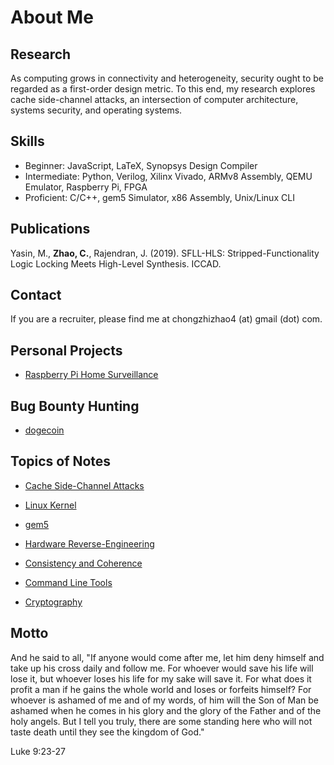 # About Me

## Research

As computing grows in connectivity and heterogeneity, security ought to be regarded as
a first-order design metric. To this end, my research explores cache side-channel attacks,
an intersection of computer architecture, systems security, and operating systems.

## Skills

- Beginner: JavaScript, LaTeX, Synopsys Design Compiler
- Intermediate: Python, Verilog, Xilinx Vivado, ARMv8 Assembly, QEMU Emulator, Raspberry Pi, FPGA
- Proficient: C/C++, gem5 Simulator, x86 Assembly, Unix/Linux CLI

## Publications

Yasin, M., **Zhao, C.**, Rajendran, J. (2019). SFLL-HLS: Stripped-Functionality Logic Locking Meets High-Level Synthesis. ICCAD.

## Contact

If you are a recruiter, please find me at chongzhizhao4 (at) gmail (dot) com.

## Personal Projects

- [Raspberry Pi Home Surveillance](personal_proj/pi_timolo.md)

## Bug Bounty Hunting

- [dogecoin](https://github.com/dogecoin/dogecoin/issues/2625)

## Topics of Notes

- [Cache Side-Channel Attacks](side_channel/contents.md)

- [Linux Kernel](linux/contents.md)

- [gem5](gem5/contents.md)

- [Hardware Reverse-Engineering](hw_reveng/contents.md)

- [Consistency and Coherence](coherence/contents.md)

- [Command Line Tools](tools/contents.md)

- [Cryptography](cryptography/contents.md)

## Motto

And he said to all, "If anyone would come after me, let him deny himself and take up his
cross daily and follow me. For whoever would save his life will lose it, but whoever loses
his life for my sake will save it. For what does it profit a man if he gains the whole world
and loses or forfeits himself? For whoever is ashamed of me and of my words, of him will
the Son of Man be ashamed when he comes in his glory and the glory of the Father and of the
holy angels. But I tell you truly, there are some standing here who will not taste death
until they see the kingdom of God."

Luke 9:23-27
